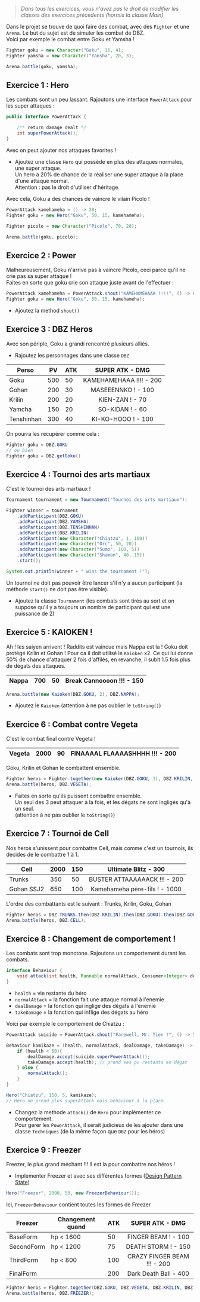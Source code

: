 > _Dans tous les exercices, vous n'avez pas le droit de modifier les classes des exercices précedents (hormis la classe Main)_

Dans le projet se trouve de quoi faire des combat, avec des `Fighter` et une `Arena`. Le but du sujet est de simuler les combat de DBZ. \
Voici par exemple le combat entre Goku et Yamsha !

```java
Fighter goku = new Character("Goku", 16, 4);
Fighter yamsha = new Character("Yamsha", 20, 3);

Arena.battle(goku, yamsha);
```

## Exercice 1 : Hero

Les combats sont un peu lassant. Rajoutons une interface `PowerAttack` pour les super attaques :

```java
public interface PowerAttack {

    /** return damage dealt */
    int superPowerAttack();
}
```	
Avec on peut ajouter nos attaques favorites ! 

- Ajoutez une classe `Hero` qui possède en plus des attaques normales, une super attaque. \
Un hero a 20% de chance de la réaliser une super attaque à la place d'une attaque normal. \
Attention : pas le droit d'utiliser d'héritage.

Avec cela, Goku a des chances de vaincre le vilain Picolo !

```java
PowerAttack kamehameha = () -> 30;
Fighter goku = new Hero("Goku", 50, 15, kamehameha);

Fighter picolo = new Character("Picolo", 70, 20);

Arena.battle(goku, picolo);
```
## Exercice 2 : Power

Malheureusement, Goku n'arrive pas à vaincre Picolo, ceci parce qu'il ne crie pas sa super attaque !  
Faites en sorte que goku crie son attaque juste avant de l'effectuer :

```java
PowerAttack kamehameha = PowerAttack.shout("KAMEHAMEHAAA !!!!", () -> 60);
Fighter goku = new Hero("Goku", 50, 15, kamehameha);
```

- Ajoutez la method `shout()`

## Exercice 3 : DBZ Heros

Avec son périple, Goku a grandi rencontré plusieurs alliés. 

- Rajoutez les personnages dans une classe `DBZ`

| Perso       | PV    | ATK   | SUPER ATK - DMG         |
|-------------|-------|-------|:-----------------------:|
| Goku        | 500   | 50    | KAMEHAMEHAAA !!!! - 200 |
| Gohan       | 200   | 30    | MASEEENNKO ! - 100      |
| Krilin      | 200   | 20    | KIEN-ZAN ! - 70         |
| Yamcha      | 150   | 20    | SO-KIDAN ! - 60         |
| Tenshinhan  | 300   | 40    | KI-KO-HOOO ! - 100      |

On pourra les recupérer comme cela :
```java
Fighter goku = DBZ.GOKU 
// ou bien 
Fighter goku = DBZ.getGoku()
```

## Exercice 4 : Tournoi des arts martiaux

C'est le tournoi des arts martiaux !

```java
Tournament tournament = new Tournament("Tournoi des arts martiaux");

Fighter winner = tournament
    .addParticipant(DBZ.GOKU)
    .addParticipant(DBZ.YAMSHA)
    .addParticipant(DBZ.TENSHINHAN)
    .addParticipant(DBZ.KRILIN)
    .addParticipant(new Character("Chiatzu", 1, 100))
    .addParticipant(new Character("Orc", 50, 20))
    .addParticipant(new Character("Sumo", 100, 5))
    .addParticipant(new Character("Shaman", 40, 15))
    .start();

System.out.println(winner + " wins the tournament !");
```

Un tournoi ne doit pas pouvoir être lancer s'il n'y a aucun participant (la méthode `start()` ne doit pas être visible).

- Ajoutez la classe `Tournament` (les combats sont tirés au sort et on suppose qu'il y a toujours un nombre de participant qui est une puissance de 2)


## Exercice 5 : KAIOKEN !

Ah ! les saiyen arrivent ! Raddits est vaincue mais Nappa est la ! Goku doit protégé Krilin et Gohan ! 
Pour ca il doit utilisé le `Kaioken` x2. Ce qui lui donne 50% de chance d'attaquer 2 fois d'affilés, en revanche, il subit 1.5 fois plus de dégats des attaques.

| Nappa  | 700   | 50     | Break Cannoooon !!! - 150 |
|--------|-------|--------|:-------------------------:|

```java
Arena.battle(new Kaioken(DBZ.GOKU, 2), DBZ.NAPPA);
```

- Ajoutez le `Kaioken` (attention à ne pas oublier le `toString()`)


## Exercice 6 : Combat contre Vegeta

C'est le combat final contre Vegeta !

| Vegeta  | 2000   | 90     | FINAAAAL FLAAAASHHHH !!! - 200 |
|---------|--------|--------|:------------------------------:|

Goku, Krilin et Gohan le combattent ensemble. 
```java
Fighter heros = Fighter.together(new Kaioken(DBZ.GOKU, 3), DBZ.KRILIN, DBZ.GOHAN)
Arena.battle(heros, DBZ.VEGETA);
```

- Faites en sorte qu'ils puissent combattre ensemble. \
Un seul des 3 peut attaquer à la fois, et les dégats ne sont ingligés qu'à un seul. \
(attention à ne pas oublier le `toString()`)



## Exercice 7 : Tournoi de Cell

Nos heros s'unissent pour combattre Cell, mais comme c'est un tournois, ils decides de le combattre 1 à 1.

| Cell    | 2000   | 150    | Ultimate Blitz - 300         |
|---------|--------|--------|:----------------------------:|
| Trunks  | 350    | 50     | BUSTER ATTAAAAAACK !!! - 200 |
| Gohan SSJ2  | 650    | 100     | Kamehameha père-fils ! - 1000 |

L'ordre des combattants est le suivant : Trunks, Krilin, Goku, Gohan

```java
Fighter heros = DBZ.TRUNKS.then(DBZ.KRILIN).then(DBZ.GOKU).then(DBZ.GOHAN_SSJ2)
Arena.battle(heros, DBZ.CELL);
```

## Exercice 8 : Changement de comportement !

Les combats sont trop monotone. Rajoutons un comportement durant les combats.

```java
interface Behaviour {
    void attack(int health, Runnable normalAttack, Consumer<Integer> dealDamage, Consumer<Integer> takeDamage);
}
```

- `health` = vie restante du héro
- `normalAttack` = la fonction fait une attaque normal à l'enemie
- `dealDamage` = la fonction qui inglige des dégats à l'enemie
- `takeDamage` = la fonction qui inflige des dégats au héro

Voici par exemple le comportement de Chiatzu :

```java
PowerAttack suicide = PowerAttack.shout("Farewell, Mr. Tien !", () -> 500);

Behaviour kamikaze = (health, normalAttack, dealDamage, takeDamage) -> {
    if (health < 50){
        dealDamage.accept(suicide.superPowerAttack());
        takeDamage.accept(health); // prend ses pv restants en dégat
    } else {
        normalAttack();
    }
}

Hero("Chiatzu", 150, 5, kamikaze);
// Hero ne prend plus superAttack mais behaviour à la place.
```

- Changez la methode `attack()` de `Hero` pour implémenter ce comportement. \
Pour gerer les `PowerAttack`, il serait judicieux de les ajouter dans une classe `Techniques` (de la même façon que `DBZ` pour les héros)

## Exercice 9 : Freezer

Freezer, le plus grand méchant !!! Il est la pour combattre nos héros !

- Implementer Freezer et avec ses différentes formes ([Design Pattern State](https://refactoring.guru/design-patterns/state))

```java
Hero("Freezer", 2000, 50, new FreezerBehaviour());
```

Ici, `FreezerBehaviour` contient toutes les formes de Freezer

| Freezer    | Changement quand |  ATK    | SUPER ATK - DMG           |
|------------|------------------|---------|:-------------------------:|
| BaseForm   | hp < 1600        | 50      | FINGER BEAM ! - 100 |
| SecondForm | hp < 1200        | 75      | DEATH STORM ! - 150 |
| ThirdForm  | hp < 800         | 100     | CRAZY FINGER BEAM !!! - 200 |
| FinalForm  |                  | 200     | Dark Death Ball - 400 |

```java
Fighter heros = Fighter.together(DBZ.GOKU, DBZ.VEGETA, DBZ.KRILIN, DBZ.GOHAN)
Arena.battle(heros, DBZ.FREEZER);
```
